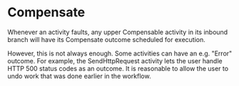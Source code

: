 # Compensate

Whenever an activity faults, any upper Compensable activity in its inbound branch will have its Compensate outcome scheduled for execution.

However, this is not always enough. Some activities can have an e.g. "Error" outcome. For example, the SendHttpRequest activity lets the user handle HTTP 500 status codes as an outcome. It is reasonable to allow the user to undo work that was done earlier in the workflow.